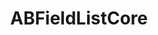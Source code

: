 ---
title: ABFieldListCore
layout: module
mod: 'module:ABFieldListCore'
category: core-dataFields
---